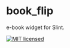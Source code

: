 # book_flip

e-book widget for Slint.

[![MIT licensed](https://img.shields.io/badge/license-MIT-blue.svg)](../../LICENSE-MIT)